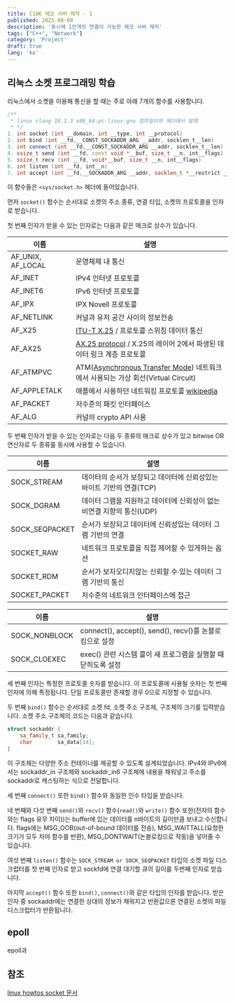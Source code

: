 ```yaml
---
title: C10K 에코 서버 제작 - 1
published: 2025-08-08
description: '동시에 1만개의 연결이 가능한 에코 서버 제작'
tags: ["C++", "Network"]
category: 'Project'
draft: true
lang: 'ko'
---
```


## 리눅스 소켓 프로그래밍 학습

리눅스에서 소켓을 이용해 통신을 할 때는 주로 아래 7개의 함수를 사용합니다.

```cpp
/** 
 * linux clang 18.1.3 x86_64-pc-linux-gnu 컴파일러의 헤더에서 발췌
 * */
1. int socket (int __domain, int __type, int __protocol)
2. int bind (int __fd,__CONST_SOCKADDR_ARG __addr, socklen_t__len)
3. int connect (int __fd,__CONST_SOCKADDR_ARG __addr, socklen_t__len)
4. ssize_t send (int __fd, const void *__buf, size_t __n, int__flags)
5. ssize_t recv (int __fd, void*__buf, size_t __n, int__flags)
6. int listen (int __fd, int__n)
7. int accept (int __fd,__SOCKADDR_ARG __addr, socklen_t *__restrict __addr_len)
```

이 함수들은 `<sys/socket.h>` 헤더에 들어있습니다.

먼저 `socket()` 함수는 순서대로 소켓의 주소 종류, 연결 타입, 소켓의 프로토콜을 인자로 받습니다.

첫 번째 인자가 받을 수 있는 인자로는 다음과 같은 매크로 상수가 있습니다.

| 이름              | 설명                                                                                                                                         |
| ----------------- | -------------------------------------------------------------------------------------------------------------------------------------------- |
| AF_UNIX, AF_LOCAL | 운영체제 내 통신                                                                                                                             |
| AF_INET           | IPv4 인터넷 프로토콜                                                                                                                         |
| AF_INET6          | IPv6 인터넷 프로토콜                                                                                                                         |
| AF_IPX            | IPX  Novell 프로토콜                                                                                                                         |
| AF_NETLINK        | 커널과 유저 공간 사이의 정보전송                                                                                                             |
| AF_X25            | [ITU-T X.25](https://en.wikipedia.org/wiki/X.25) / 프로토콜 스위칭 데이터 통신                                                               |
| AF_AX25           | [AX.25 protocol](https://en.wikipedia.org/wiki/AX.25) / X.25의 레이어 2에서 파생된 데이터 링크 계층 프로토콜                                 |
| AF_ATMPVC         | ATM([Asynchronous Transfer Mode](https://en.wikipedia.org/wiki/Asynchronous_Transfer_Mode)) 네트워크에서 사용되는 가상 회선(Virtual Circuit) |
| AF_APPLETALK      | 애플에서 사용하던 네트워킹 프로토콜 [wikipedia](https://en.wikipedia.org/wiki/AppleTalk)                                                     |
| AF_PACKET         | 저수준의 패킷 인터페이스                                                                                                                     |
| AF_ALG            | 커널의 crypto API 사용                                                                                                                       |

두 번째 인자가 받을 수 있는 인자로는 다음 두 종류의 매크로 상수가 있고 bitwise OR 연산자로 두 종류를 동시에 사용할 수 있습니다.

| 이름           | 설명                                                                  |
| -------------- | --------------------------------------------------------------------- |
| SOCK_STREAM    | 데이터의 순서가 보장되고 데이터에 신뢰성있는 바이트 기반의 연결(TCP)  |
| SOCK_DGRAM     | 데이터 그램을 지원하고 데이터에 신뢰성이 없는 비연결 지향의 통신(UDP) |
| SOCK_SEQPACKET | 순서가 보장되고 데이터에 신뢰성있는 데이터 그램 기반의 연결           |
| SOCKET_RAW     | 네트워크 프로토콜을 직접 제어할 수 있게하는 옵션                      |
| SOCKET_RDM     | 순서가 보자오디지않는 신뢰할 수 있는 데이터 그램 기반의 통신          |
| SOCKET_PACKET  | 저수준의 네트워크 인터페이스에 접근                                   |

| 이름          | 설명                                                          |
| ------------- | ------------------------------------------------------------- |
| SOCK_NONBLOCK | connect(), accept(), send(), recv()를 논블로킹으로 설정       |
| SOCK_CLOEXEC  | exec() 관련 시스템 콜이 새 프로그램을 실행할 때 닫히도록 설정 |

세 번째 인자는 특정한 프로토콜 숫자를 받습니다. 이 프로토콜에 사용될  숫자는 첫 번째 인자에 의해 특정됩니다. 단일 프로토콜만 존재할 경우 0으로 지정할 수 있습니다.

두 번째 `bind()` 함수는 순서대로 소켓 fd, 소켓 주소 구조체, 구조체의 크기를 입력받습니다.
소켓 주소 구조체의 코드는 다음과 같습니다.

```cpp
struct sockaddr {
    sa_family_t sa_family;
    char        sa_data[14];
}
```

이 구조체는 다양한 주소 컨테이너를 제공할 수 있도록 설계되었습니다.
IPv4와 IPv6에서는 sockaddr_in 구조체와 sockaddr_in6 구조체에 내용을 채워넣고 주소를 sockaddr로 캐스팅하는 식으로 전달합니다.

세 번째 `connect()` 또한 `bind()` 함수와 동일한 인수 타입을 받습니다.

네 번째와 다섯 번째 `send()`와 `recv()` 함수(`read()`와 `write()` 함수 또한(전자의 함수와는 flags 유무 차이))는 buffer에 있는 데이터를 n바이트의 길이만큼 보내고 수신합니다.
flags에는 MSG_OOB(out-of-bound 데이터를 전송), MSG_WAITTALL(요청한 크기가 모두 차야 함수를 반환), MSG_DONTWAIT(논블로킹으로 작동)을 넣어줄 수 있습니다.

여섯 번째 `listen()` 함수는 `SOCK_STREAM or SOCK_SEQPACKET` 타입의 소켓 파일 디스크럽터를 첫 번째 인자로 받고 sockfd에 연결 대기할 큐의 길이를 두번째 인자로 받습니다.

마지막 `accept()` 함수 또한 `bind()`, `connect()`와 같은 타입의 인자를 받습니다. 받은 인자 중 sockaddr에는 연결한 상대의 정보가 채워지고 반환값으론 연결된 소켓의 파일 디스크럽터가 반환됩니다.

## epoll

epoll과 

## 참조

[linux howtos socket 문서](https://www.linuxhowtos.org/C_C++/socket.htm)
